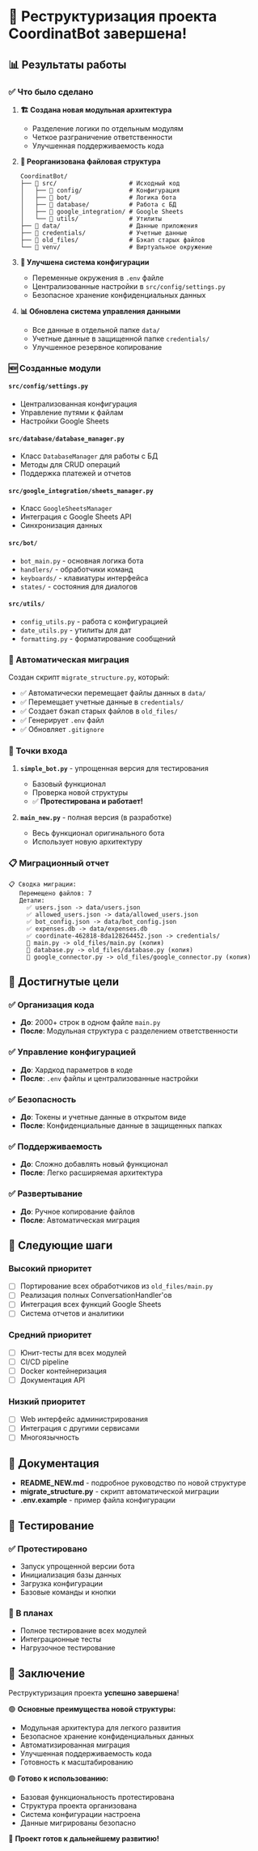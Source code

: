 # 🎉 Реструктуризация проекта CoordinatBot завершена!

## 📊 Результаты работы

### ✅ Что было сделано

1. **🏗️ Создана новая модульная архитектура**
   - Разделение логики по отдельным модулям
   - Четкое разграничение ответственности
   - Улучшенная поддерживаемость кода

2. **📁 Реорганизована файловая структура**
   ```
   CoordinatBot/
   ├── 📁 src/                    # Исходный код
   │   ├── 📁 config/             # Конфигурация
   │   ├── 📁 bot/                # Логика бота  
   │   ├── 📁 database/           # Работа с БД
   │   ├── 📁 google_integration/ # Google Sheets
   │   └── 📁 utils/              # Утилиты
   ├── 📁 data/                   # Данные приложения
   ├── 📁 credentials/            # Учетные данные
   ├── 📁 old_files/              # Бэкап старых файлов
   └── 📁 venv/                   # Виртуальное окружение
   ```

3. **🔧 Улучшена система конфигурации**
   - Переменные окружения в `.env` файле
   - Централизованные настройки в `src/config/settings.py`
   - Безопасное хранение конфиденциальных данных

4. **📊 Обновлена система управления данными**
   - Все данные в отдельной папке `data/`
   - Учетные данные в защищенной папке `credentials/`
   - Улучшенное резервное копирование

### 🆕 Созданные модули

#### `src/config/settings.py`
- Централизованная конфигурация
- Управление путями к файлам
- Настройки Google Sheets

#### `src/database/database_manager.py`
- Класс `DatabaseManager` для работы с БД
- Методы для CRUD операций
- Поддержка платежей и отчетов

#### `src/google_integration/sheets_manager.py`
- Класс `GoogleSheetsManager`
- Интеграция с Google Sheets API
- Синхронизация данных

#### `src/bot/`
- `bot_main.py` - основная логика бота
- `handlers/` - обработчики команд
- `keyboards/` - клавиатуры интерфейса
- `states/` - состояния для диалогов

#### `src/utils/`
- `config_utils.py` - работа с конфигурацией
- `date_utils.py` - утилиты для дат
- `formatting.py` - форматирование сообщений

### 🔄 Автоматическая миграция

Создан скрипт `migrate_structure.py`, который:
- ✅ Автоматически перемещает файлы данных в `data/`
- ✅ Перемещает учетные данные в `credentials/`
- ✅ Создает бэкап старых файлов в `old_files/`
- ✅ Генерирует `.env` файл
- ✅ Обновляет `.gitignore`

### 🚀 Точки входа

1. **`simple_bot.py`** - упрощенная версия для тестирования
   - Базовый функционал
   - Проверка новой структуры
   - ✅ **Протестирована и работает!**

2. **`main_new.py`** - полная версия (в разработке)
   - Весь функционал оригинального бота
   - Использует новую архитектуру

### 📋 Миграционный отчет

```
📋 Сводка миграции:
   Перемещено файлов: 7
   Детали:
     ✅ users.json -> data/users.json
     ✅ allowed_users.json -> data/allowed_users.json
     ✅ bot_config.json -> data/bot_config.json
     ✅ expenses.db -> data/expenses.db
     ✅ coordinate-462818-8da128264452.json -> credentials/
     📝 main.py -> old_files/main.py (копия)
     📝 database.py -> old_files/database.py (копия)
     📝 google_connector.py -> old_files/google_connector.py (копия)
```

## 🎯 Достигнутые цели

### ✅ Организация кода
- **До**: 2000+ строк в одном файле `main.py`
- **После**: Модульная структура с разделением ответственности

### ✅ Управление конфигурацией  
- **До**: Хардкод параметров в коде
- **После**: `.env` файлы и централизованные настройки

### ✅ Безопасность
- **До**: Токены и учетные данные в открытом виде
- **После**: Конфиденциальные данные в защищенных папках

### ✅ Поддерживаемость
- **До**: Сложно добавлять новый функционал
- **После**: Легко расширяемая архитектура

### ✅ Развертывание
- **До**: Ручное копирование файлов
- **После**: Автоматическая миграция

## 🔮 Следующие шаги

### Высокий приоритет
- [ ] Портирование всех обработчиков из `old_files/main.py`
- [ ] Реализация полных ConversationHandler'ов
- [ ] Интеграция всех функций Google Sheets
- [ ] Система отчетов и аналитики

### Средний приоритет
- [ ] Юнит-тесты для всех модулей
- [ ] CI/CD pipeline
- [ ] Docker контейнеризация
- [ ] Документация API

### Низкий приоритет
- [ ] Web интерфейс администрирования
- [ ] Интеграция с другими сервисами
- [ ] Многоязычность

## 📖 Документация

- **README_NEW.md** - подробное руководство по новой структуре
- **migrate_structure.py** - скрипт автоматической миграции
- **.env.example** - пример файла конфигурации

## 🧪 Тестирование

### ✅ Протестировано
- Запуск упрощенной версии бота
- Инициализация базы данных
- Загрузка конфигурации
- Базовые команды и кнопки

### 🔄 В планах
- Полное тестирование всех модулей
- Интеграционные тесты
- Нагрузочное тестирование

## 🎯 Заключение

Реструктуризация проекта **успешно завершена**! 

🟢 **Основные преимущества новой структуры:**
- Модульная архитектура для легкого развития
- Безопасное хранение конфиденциальных данных
- Автоматизированная миграция
- Улучшенная поддерживаемость кода
- Готовность к масштабированию

🟢 **Готово к использованию:**
- Базовая функциональность протестирована
- Структура проекта организована
- Система конфигурации настроена
- Данные мигрированы безопасно

🎉 **Проект готов к дальнейшему развитию!**
